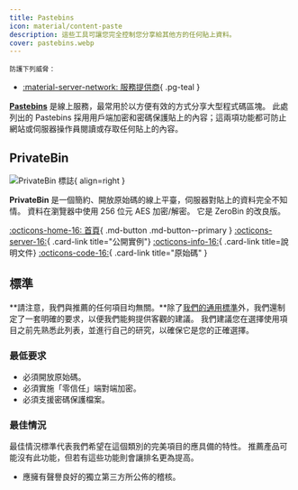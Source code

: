 ```yaml
---
title: Pastebins
icon: material/content-paste
description: 這些工具可讓您完全控制您分享給其他方的任何貼上資料。
cover: pastebins.webp
---
```


<small>防護下列威脅：</small>

- [:material-server-network: 服務提供商](basics/common-threats.md#privacy-from-service-providers){ .pg-teal }

[**Pastebins**](https://en.wikipedia.org/wiki/Pastebin) 是線上服務，最常用於以方便有效的方式分享大型程式碼區塊。 此處列出的 Pastebins 採用用戶端加密和密碼保護貼上的內容；這兩項功能都可防止網站或伺服器操作員閱讀或存取任何貼上的內容。

## PrivateBin

<div class="admonition recommendation" markdown>

![PrivateBin 標誌](assets/img/pastebins/privatebin.svg){ align=right }

**PrivateBin** 是一個簡約、開放原始碼的線上平臺，伺服器對貼上的資料完全不知情。 資料在瀏覽器中使用 256 位元 AES 加密/解密。 它是 ZeroBin 的改良版。

[:octicons-home-16: 首頁](https://privatebin.info){ .md-button .md-button--primary }
[:octicons-server-16:](https://privatebin.info/directory){ .card-link title="公開實例"}
[:octicons-info-16:](https://github.com/PrivateBin/PrivateBin/wiki/FAQ){ .card-link title=說明文件}
[:octicons-code-16:](https://github.com/PrivateBin/PrivateBin){ .card-link title="原始碼" }

</div>

## 標準

\*\*請注意，我們與推薦的任何項目均無關。\*\*除了[我們的通用標準](about/criteria.md)外，我們還制定了一套明確的要求，以便我們能夠提供客觀的建議。 我們建議您在選擇使用項目之前先熟悉此列表，並進行自己的研究，以確保它是您的正確選擇。

### 最低要求

- 必須開放原始碼。
- 必須實施「零信任」端對端加密。
- 必須支援密碼保護檔案。

### 最佳情況

最佳情況標準代表我們希望在這個類別的完美項目的應具備的特性。 推薦產品可能沒有此功能，但若有這些功能則會讓排名更為提高。

- 應擁有聲譽良好的獨立第三方所公佈的稽核。
